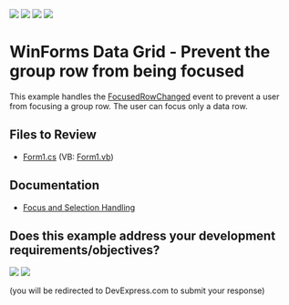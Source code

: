<!-- default badges list -->
![](https://img.shields.io/endpoint?url=https://codecentral.devexpress.com/api/v1/VersionRange/128630705/24.2.1%2B)
[![](https://img.shields.io/badge/Open_in_DevExpress_Support_Center-FF7200?style=flat-square&logo=DevExpress&logoColor=white)](https://supportcenter.devexpress.com/ticket/details/E460)
[![](https://img.shields.io/badge/📖_How_to_use_DevExpress_Examples-e9f6fc?style=flat-square)](https://docs.devexpress.com/GeneralInformation/403183)
[![](https://img.shields.io/badge/💬_Leave_Feedback-feecdd?style=flat-square)](#does-this-example-address-your-development-requirementsobjectives)
<!-- default badges end -->

# WinForms Data Grid - Prevent the group row from being focused

This example handles the [FocusedRowChanged](https://docs.devexpress.com/WindowsForms/DevExpress.XtraGrid.Views.Base.ColumnView.FocusedRowChanged) event to prevent a user from focusing a group row. The user can focus only a data row.


## Files to Review

* [Form1.cs](./CS/Form1.cs) (VB: [Form1.vb](./VB/Form1.vb))


## Documentation

* [Focus and Selection Handling](https://docs.devexpress.com/WindowsForms/114764/controls-and-libraries/data-grid/focus-and-selection-handling)
<!-- feedback -->
## Does this example address your development requirements/objectives?

[<img src="https://www.devexpress.com/support/examples/i/yes-button.svg"/>](https://www.devexpress.com/support/examples/survey.xml?utm_source=github&utm_campaign=winforms-grid-prevent-focusing-group-row&~~~was_helpful=yes) [<img src="https://www.devexpress.com/support/examples/i/no-button.svg"/>](https://www.devexpress.com/support/examples/survey.xml?utm_source=github&utm_campaign=winforms-grid-prevent-focusing-group-row&~~~was_helpful=no)

(you will be redirected to DevExpress.com to submit your response)
<!-- feedback end -->
